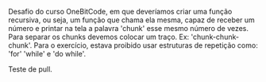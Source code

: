 Desafio do curso OneBitCode, em que deveríamos criar uma função recursiva, ou seja, um função que chama ela mesma, capaz de receber um número e printar na tela a palavra 'chunk' esse mesmo número de vezes. Para separar os chunks devemos colocar um traço. Ex: 'chunk-chunk-chunk'.
Para o exercício, estava proibido usar estruturas de repetição como: 'for' 'while' e 'do while'.

Teste de pull.

